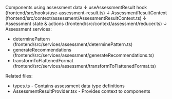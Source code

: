 Components using assessment data
↓
useAssessmentResult hook (frontend/src/hooks/use-assessment-result.ts)
↓
AssessmentResultContext (frontend/src/context/assessment/AssessmentResultContext.ts)
↓
Assessment state & actions (frontend/src/context/assessment/reducer.ts)
↓
Assessment services:

- determinePattern (frontend/src/services/assessment/determinePattern.ts)
- generateRecommendations (frontend/src/services/assessment/generateRecommendations.ts)
- transformToFlattenedFormat (frontend/src/services/assessment/transformToFlattenedFormat.ts)

Related files:

- types.ts - Contains assessment data type definitions
- AssessmentResultProvider.tsx - Provides context to components
